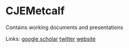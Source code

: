 # CJEMetcalf

Contains working documents and presentations

Links: 
[google scholar](https://scholar.google.com/citations?user=tt1oyyEAAAAJ&hl=en&oi=ao)
[twitter](https://twitter.com/cjemetcalf?lang=en)
[website](https://metcalflab.princeton.edu/)


